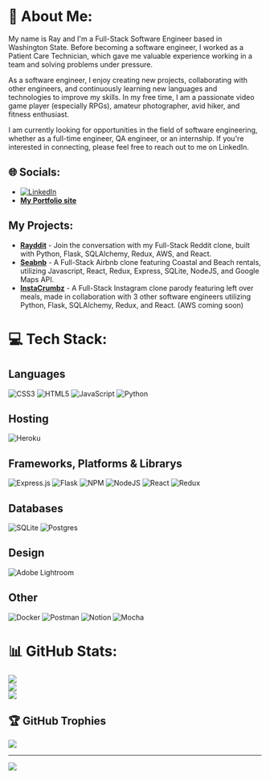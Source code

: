 # 💫 About Me:
 My name is Ray and I'm a Full-Stack Software Engineer based in Washington State. Before becoming a software engineer, I worked as a Patient Care Technician, which gave me valuable experience working in a team and solving problems under pressure.

As a software engineer, I enjoy creating new projects, collaborating with other engineers, and continuously learning new languages and technologies to improve my skills. In my free time, I am a passionate video game player (especially RPGs), amateur photographer, avid hiker, and fitness enthusiast.

I am currently looking for opportunities in the field of software engineering, whether as a full-time engineer, QA engineer, or an internship. If you're interested in connecting, please feel free to reach out to me on LinkedIn.



## 🌐 Socials:
* [![LinkedIn](https://img.shields.io/badge/LinkedIn-%230077B5.svg?logo=linkedin&logoColor=white)](https://www.linkedin.com/in/ray-charles-henry/) 
* [__My Portfolio site__](https://rayc206.github.io/)

## My Projects:
 * [__Rayddit__](https://rddit.herokuapp.com/) -  Join the conversation with my Full-Stack Reddit clone, built with Python, Flask, SQLAlchemy, Redux, AWS, and React. 
 * [__Seabnb__](https://ray-airbnb-clone.herokuapp.com/) - A Full-Stack Airbnb clone featuring Coastal and Beach rentals,  utilizing Javascript, React, Redux, Express, SQLite, NodeJS, and Google Maps API.
 * [__InstaCrumbz__](https://instacrumbz.herokuapp.com/) - A Full-Stack Instagram clone parody featuring left over meals, made in collaboration with 3 other software engineers utilizing Python, Flask, SQLAlchemy, Redux, and React. (AWS coming soon)
# 💻 Tech Stack:
## Languages
![CSS3](https://img.shields.io/badge/css3-%231572B6.svg?style=for-the-badge&logo=css3&logoColor=white) ![HTML5](https://img.shields.io/badge/html5-%23E34F26.svg?style=for-the-badge&logo=html5&logoColor=white) ![JavaScript](https://img.shields.io/badge/javascript-%23323330.svg?style=for-the-badge&logo=javascript&logoColor=%23F7DF1E) ![Python](https://img.shields.io/badge/python-3670A0?style=for-the-badge&logo=python&logoColor=ffdd54)
## Hosting
![Heroku](https://img.shields.io/badge/heroku-%23430098.svg?style=for-the-badge&logo=heroku&logoColor=white)
## Frameworks, Platforms & Librarys
![Express.js](https://img.shields.io/badge/express.js-%23404d59.svg?style=for-the-badge&logo=express&logoColor=%2361DAFB) ![Flask](https://img.shields.io/badge/flask-%23000.svg?style=for-the-badge&logo=flask&logoColor=white) ![NPM](https://img.shields.io/badge/NPM-%23000000.svg?style=for-the-badge&logo=npm&logoColor=white) ![NodeJS](https://img.shields.io/badge/node.js-6DA55F?style=for-the-badge&logo=node.js&logoColor=white) ![React](https://img.shields.io/badge/react-%2320232a.svg?style=for-the-badge&logo=react&logoColor=%2361DAFB) ![Redux](https://img.shields.io/badge/redux-%23593d88.svg?style=for-the-badge&logo=redux&logoColor=white)
## Databases
![SQLite](https://img.shields.io/badge/sqlite-%2307405e.svg?style=for-the-badge&logo=sqlite&logoColor=white) ![Postgres](https://img.shields.io/badge/postgres-%23316192.svg?style=for-the-badge&logo=postgresql&logoColor=white)
## Design
![Adobe Lightroom](https://img.shields.io/badge/Adobe%20Lightroom-31A8FF.svg?style=for-the-badge&logo=Adobe%20Lightroom&logoColor=white)
## Other
![Docker](https://img.shields.io/badge/docker-%230db7ed.svg?style=for-the-badge&logo=docker&logoColor=white) ![Postman](https://img.shields.io/badge/Postman-FF6C37?style=for-the-badge&logo=postman&logoColor=white) ![Notion](https://img.shields.io/badge/Notion-%23000000.svg?style=for-the-badge&logo=notion&logoColor=white) ![Mocha](https://img.shields.io/badge/-mocha-%238D6748?style=for-the-badge&logo=mocha&logoColor=white) <a href='https://developers.google.com/maps' target="_blank"><img alt='' src='https://img.shields.io/badge/Google_Maps API-100000?style=for-the-badge&logo=&logoColor=FFFFFF&labelColor=34A853&color=34A853'/></a>
# 📊 GitHub Stats:
![](https://github-readme-stats.vercel.app/api?username=Rayc206&theme=tokyonight&hide_border=false&include_all_commits=false&count_private=false)<br/>
![](https://github-readme-streak-stats.herokuapp.com/?user=Rayc206&theme=tokyonight&hide_border=false)<br/>
![](https://github-readme-stats.vercel.app/api/top-langs/?username=Rayc206&theme=tokyonight&hide_border=false&include_all_commits=false&count_private=false&layout=compact)

## 🏆 GitHub Trophies
![](https://github-profile-trophy.vercel.app/?username=Rayc206&theme=darkhub&no-frame=false&no-bg=false&margin-w=4)

---
[![](https://visitcount.itsvg.in/api?id=Rayc206&icon=2&color=0)](https://visitcount.itsvg.in)
